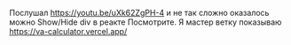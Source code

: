 
Послушал https://youtu.be/uXk62ZgPH-4 и не так сложно оказалось можно Show/Hide div в реакте
Посмотрите. Я мастер ветку показываю 
https://va-calculator.vercel.app/